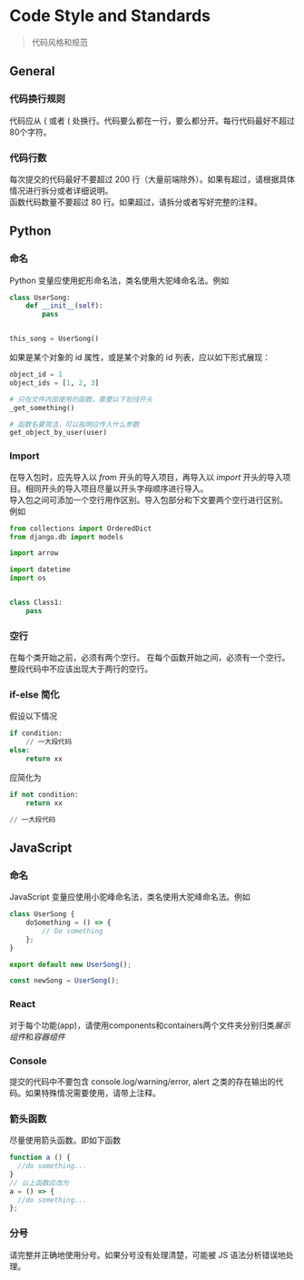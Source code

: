 # Code Style and Standards

> 代码风格和规范

## General

### 代码换行规则

代码应从 { 或者 ( 处换行。代码要么都在一行，要么都分开。每行代码最好不超过80个字符。

### 代码行数

每次提交的代码最好不要超过 200 行（大量前端除外）。如果有超过，请根据具体情况进行拆分或者详细说明。  
函数代码数量不要超过 80 行。如果超过，请拆分或者写好完整的注释。

## Python

### 命名

Python 变量应使用蛇形命名法，类名使用大驼峰命名法。例如

```python
class UserSong:
    def __init__(self):
        pass


this_song = UserSong()
```

如果是某个对象的 id 属性，或是某个对象的 id 列表，应以如下形式展现：

```python
object_id = 1
object_ids = [1, 2, 3]
```

```python
# 只在文件内部使用的函数，需要以下划线开头
_get_something() 

# 函数名要简洁，可以指明应传入什么参数
get_object_by_user(user)
```

### Import

在导入包时，应先导入以 *from* 开头的导入项目，再导入以 *import* 开头的导入项目。相同开头的导入项目尽量以开头字母顺序进行导入。  
导入包之间可添加一个空行用作区别。导入包部分和下文要两个空行进行区别。
例如

```python
from collections import OrderedDict
from django.db import models

import arrow

import datetime
import os


class Class1:
    pass
```

### 空行

在每个类开始之前，必须有两个空行。
在每个函数开始之间，必须有一个空行。
整段代码中不应该出现大于两行的空行。

### if-else 简化

假设以下情况

```python
if condition:
    // 一大段代码
else:
    return xx
```

应简化为

```python
if not condition:
    return xx

// 一大段代码
```

## JavaScript

### 命名

JavaScript 变量应使用小驼峰命名法，类名使用大驼峰命名法。例如

```javascript
class UserSong {
    doSomething = () => {
        // Do something
    };
}

export default new UserSong();

const newSong = UserSong();
```

### React

对于每个功能(app)，请使用components和containers两个文件夹分别归类*展示组件*和*容器组件*

### Console

提交的代码中不要包含 console.log/warning/error, alert 之类的存在输出的代码。如果特殊情况需要使用，请带上注释。

### 箭头函数

尽量使用箭头函数。即如下函数

```javascript
function a () {
  //do something...
}
// 以上函数应改为
a = () => {
  //do something...
};
```

### 分号

请完整并正确地使用分号。如果分号没有处理清楚，可能被 JS 语法分析错误地处理。
